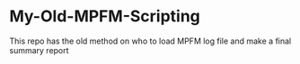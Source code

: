 # My-Old-MPFM-Scripting
This repo has the old method on who to load MPFM log file and make a final summary report
